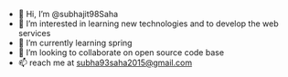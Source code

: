 - 👋 Hi, I’m @subhajit98Saha
- 👀 I’m interested in learning new technologies and to develop the web services
- 🌱 I’m currently learning spring
- 💞️ I’m looking to collaborate on open source code base
- 📫 reach me at subha93saha2015@gmail.com

<!---
subhajit98Saha/subhajit98Saha is a ✨ special ✨ repository because its `README.md` (this file) appears on your GitHub profile.
You can click the Preview link to take a look at your changes.
--->
